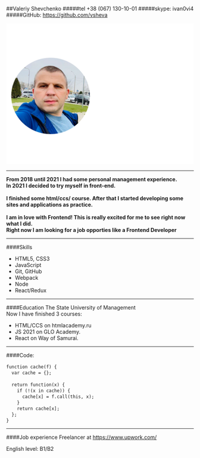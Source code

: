 ##Valeriy Shevchenko
#####tel +38 (067) 130-10-01
#####skype: ivan0vi4
#####GitHub: https://github.com/vsheva 

![myImage](vs1.png "My Image")

---

**From 2018 until 2021 I had some personal management experience. <br>
In 2021 I decided to try myself in front-end.<br>
<br>I finished some html/ccs/ course. After that I started developing some sites and applications as practice. <br>
<br>I am in love with Frontend! This is really excited for me to see right now what I did.
<br>Right now I am looking for a job opporties like a Frontend Developer**

---

####Skills
* HTML5, CSS3 
* JavaScript
* Git, GitHub
* Webpack
* Node
* React/Redux

---    
  
  
  
  
####Education
The State University of Management <br>
Now I have finished 3 courses:
- HTML/CCS on htmlacademy.ru
- JS 2021 on GLO Academy.
- React on Way of Samurai. <br>

---
####Code:
```
function cache(f) {
  var cache = {};

  return function(x) {
    if (!(x in cache)) {
      cache[x] = f.call(this, x);
    }
    return cache[x];
  };
}
```
---

####Job experience
Freelancer at https://www.upwork.com/

English level: B1/B2